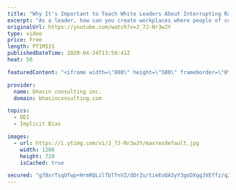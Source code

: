 ```yaml
---
title: "Why It's Important to Teach White Leaders About Interrupting Racial Bias"
excerpt: "As a leader, how can you create workplaces where people of color and Indigenous peoples feel supported and like they have better access to opportunities, mentorship, sponsorship and more? It starts with learning about racial bias and how to interrupt it.  Watch now!  - - - - -  bhasin consulting inc."
originalUrl: https://youtube.com/watch?v=J_7J-Nr3wJY
type: video
price: Free
length: PT1M51S
publishedDateTime: 2020-04-24T13:50:41Z
heat: 50

featuredContent: "<iframe width=\"800\" height=\"500\" frameborder=\"0\" src=\"https://www.youtube.com/embed/J_7J-Nr3wJY\" allow=\"accelerometer; autoplay; encrypted-media; gyroscope; picture-in-picture\" allowfullscreen></iframe>"

provider:
  name: bhasin consulting inc.
  domain: bhasinconsulting.com

topics:
  - DEI
  - Implicit Bias

images:
  - url: https://i.ytimg.com/vi/J_7J-Nr3wJY/maxresdefault.jpg
    width: 1280
    height: 720
    isCached: true

secured: "g78xrTsqUfwp+HrmRQLilTbTfnVZ/dDrZu/tieEoQA3yY3goDXqgJVEffz/q2Hx816hUGqcQID5jMy+pooSq/P0GfAlLg0fNJ2UeD7nHrGvqcqIK2Tu1k/2JeA81XAGQQcs/+s12yiOpohATovN9ssUU8VRTGG4t3DGuJRi9bchZMcslNy4ROhwvNUft9xTN17k+em/BdcXOS/vZNZz5fvT/07baPW5GbhIBzoGvQr2/OggtjlNdtkA6s/X7bJHwSr4VFZNooAIwZ971HPIowN+AKk2cokaCmm60cOjg/Za+QETZj2unCSVlQ1RuS6FMhUjhmYJtZjp6w2CFscs6L9PUjmLuZr3XE8imI1thocNq1gdGlM67ZyKN1Zj0FpyPwnVEl0KVLQ+Aq8TWsm3EKA==;PHod9sZNrB41AkzRt7wpjQ=="
---
```


